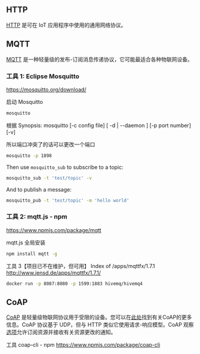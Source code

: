 ## HTTP

[HTTP](https://en.wikipedia.org/wiki/Hypertext_Transfer_Protocol) 是可在 IoT 应用程序中使用的通用网络协议。

## MQTT

[MQTT](https://en.wikipedia.org/wiki/MQTT) 是一种轻量级的发布-订阅消息传递协议，它可能最适合各种物联网设备。

### 工具 1: Eclipse Mosquitto

<https://mosquitto.org/download/>

启动 Mosquitto

```sh
mosquitto
```

根据 Synopsis:
mosquitto [-c config file] [ -d | --daemon ] [-p port number] [-v]

所以端口冲突了的话可以更改一个端口

```sh
mosquitto -p 1898
```

Then use `mosquitto_sub` to subscribe to a topic:

```sh
mosquitto_sub -t 'test/topic' -v
```

And to publish a message:

```sh
mosquitto_pub -t 'test/topic' -m 'hello world'
```

### 工具 2: mqtt.js - npm

<https://www.npmjs.com/package/mqtt>

mqtt.js 全局安装

```sh
npm install mqtt -g
```

工具 3【项目已不在维护，但可用】
Index of /apps/mqttfx/1.7.1
<http://www.jensd.de/apps/mqttfx/1.7.1/>

```sh
docker run -p 8087:8080 -p 1599:1883 hivemq/hivemq4
```

## CoAP

[CoAP](https://en.wikipedia.org/wiki/Constrained_Application_Protocol) 是轻量级物联网协议用于受限的设备。您可以在[此处](https://tools.ietf.org/html/rfc7252)找到有关CoAP的更多信息。CoAP 协议基于 UDP，但与 HTTP 类似它使用请求-响应模型。CoAP 观察[选项](https://tools.ietf.org/html/rfc7641)允许订阅资源并接收有关资源更改的通知。

工具 coap-cli - npm
<https://www.npmjs.com/package/coap-cli>
